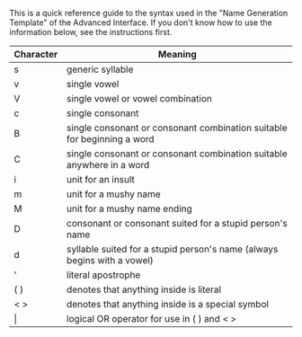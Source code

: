 This  is a  quick reference  guide  to the  syntax used  in the  "Name
Generation Template" of the Advanced  Interface. If you don't know how
to use the information below, see the instructions first.

| Character | Meaning                                                                 |
|-----------|-------------------------------------------------------------------------|
| s         | generic syllable                                                        |
| v         | single vowel                                                            |
| V         | single vowel or vowel combination                                       |
| c         | single consonant                                                        |
| B         | single consonant or consonant combination suitable for beginning a word |
| C         | single consonant or consonant combination suitable anywhere in a word   |
| i         | unit for an insult                                                      |
| m         | unit for a mushy name                                                   |
| M         | unit for a mushy name ending                                            |
| D         | consonant or consonant suited for a stupid person's name                |
| d         | syllable suited for a stupid person's name (always begins with a vowel) |
| '         | literal apostrophe                                                      |
| ( )       | denotes that anything inside is literal                                 |
| < >       | denotes that anything inside is a special symbol                        |
| \|        | logical OR operator for use in ( ) and < > |
